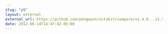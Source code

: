 ```yaml
---
slug: "p9"
layout: external
external_url: https://github.com/pengwynn/octokit/compare/v1.4.0...v1.5.0
date: 2012-06-14T14:47:42-05:00
---
```

